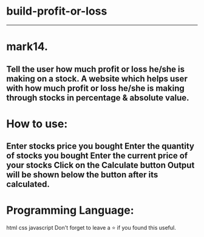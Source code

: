 # build-profit-or-loss
------------------
# mark14.
Tell the user how much profit or loss he/she is making on a stock. A website which helps user with how much profit or loss he/she is making through stocks in percentage & absolute value.
------------------
# How to use:
Enter stocks price you bought
Enter the quantity of stocks you bought
Enter the current price of your stocks
Click on the Calculate button
Output will be shown below the button after its calculated.
------------------
# Programming Language:
html
css
javascript
Don't forget to leave a ⭐ if you found this useful.

